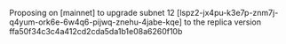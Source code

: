 Proposing on [mainnet] to upgrade subnet 12 [lspz2-jx4pu-k3e7p-znm7j-q4yum-ork6e-6w4q6-pijwq-znehu-4jabe-kqe] to the replica version ffa50f34c3c4a412cd2cda5da1b1e08a6260f10b
